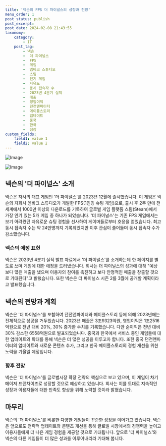 ```yaml
---
title: '넥슨의 FPS 더 파이널스의 성장과 전망'
menu_order: 1
post_status: publish
post_excerpt: 
post_date: 2024-02-08 21:43:55
taxonomy:
    category:
        - IT
    post_tag:
        - 넥슨
        -  더 파이널스
        -  FPS
        -  게임
        -  엠바크 스튜디오
        -  스팀
        -  인기 게임
        -  자유도
        -  동시 접속자 수
        -  2023년 4분기 실적
        -  매출
        -  영업이익
        -  던전앤파이터
        -  메이플스토리
        -  업데이트
        -  중국
        -  한국
        -  성장
custom_fields:
    field1: value 1
    field2: value 2
---
```


![Image](https://imgnews.pstatic.net/image/293/2024/02/08/0000051545_001_20240208183801347.jpeg?type=w647)

![Image](https://imgnews.pstatic.net/image/293/2024/02/08/0000051545_002_20240208183801380.png?type=w647)

## 넥슨의 '더 파이널스' 소개
넥슨은 자사의 대표 게임인 '더 파이널스'를 2023년 12월에 출시했습니다. 이 게임은 넥슨의 자회사 엠바크 스튜디오가 개발한 FPS(1인칭 슈팅 게임)으로, 출시 후 2주 만에 전 세계에서 1000만 이상의 다운로드를 기록하여 글로벌 게임 플랫폼 스팀(Steam)에서 가장 인기 있는 5개 게임 중 하나가 되었습니다. '더 파이널스'는 기존 FPS 게임에서는 보기 어려웠던 자유로운 슈팅 경험을 선사하여 게이머들로부터 호응을 얻었습니다. 최고 동시 접속자 수는 약 24만명까지 기록되었지만 이후 관심이 줄어들며 동시 접속자 수가 감소했습니다.
### 넥슨의 애정 표현
넥슨은 2023년 4분기 실적 발표 자료에서 '더 파이널스'를 소개하는데 한 페이지를 별도로 쓰며 게임에 대한 애정을 드러냈습니다. 회사는 더 파이널스의 성과에 대해 "예상보다 많은 매출을 냈으며 이용자의 참여를 촉진하고 보다 안정적인 매출을 창출할 것으로 기대된다"고 밝혔습니다. 또한 넥슨은 더 파이널스 시즌 2를 3월에 공개할 계획이라고 발표했습니다.
## 넥슨의 전망과 계획
넥슨은 '더 파이널스'를 포함하여 던전앤파이터와 메이플스토리 등에 의해 2023년에는 전체적으로 성공을 거두었습니다. 2023년 매출은 3조9323억원, 영업이익은 1조2516억원으로 전년 대비 20%, 30% 증가한 수치를 기록했습니다. 다만 순이익은 전년 대비 30% 감소한 6558억원으로 발표되었습니다. 중국과 한국에서 서비스 중인 게임들에 대한 업데이트와 확대를 통해 넥슨은 더 많은 성공을 이루고자 합니다. 또한 중국 던전앤파이터의 업데이트와 새로운 콘텐츠 추가, 그리고 한국 메이플스토리의 경험 개선을 위한 노력을 기울일 예정입니다.
### 향후 전망
넥슨은 '더 파이널스'를 글로벌시장 확장 전략의 핵심으로 보고 있으며, 이 게임이 차기 메이저 프랜차이즈로 성장할 것으로 예상하고 있습니다. 회사는 이를 토대로 지속적인 성장과 이용자들에 대한 만족도 향상을 위해 노력할 것이라 밝혔습니다.
## 마무리
넥슨의 '더 파이널스'를 비롯한 다양한 게임들이 꾸준한 성장을 이어가고 있습니다. 넥슨은 앞으로도 전략적 업데이트와 콘텐츠 개선을 통해 글로벌 시장에서의 경쟁력을 높이고 이용자들에게 더 나은 게임 경험을 제공할 것으로 기대됩니다. 앞으로 '더 파이널스'와 넥슨의 다른 게임들이 더 많은 성과를 이루어내리라 기대해 봅니다.
